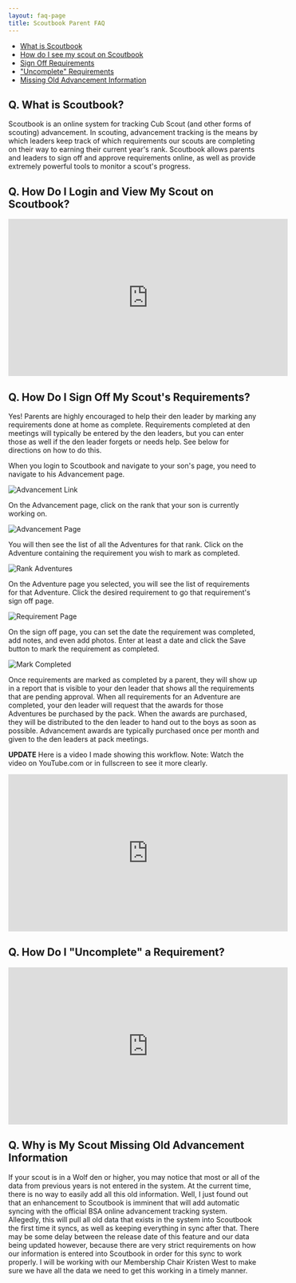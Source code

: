 ```yaml
---
layout: faq-page
title: Scoutbook Parent FAQ
---
```


* [What is Scoutbook](#what)
* [How do I see my scout on Scoutbook](#login)
* [Sign Off Requirements](#signoff)
* ["Uncomplete" Requirements](#uncomplete")
* [Missing Old Advancement Information](#olddata)

## <a name="what"></a>Q. What is Scoutbook?

Scoutbook is an online system for tracking Cub Scout (and other forms of scouting) advancement. In scouting, advancement tracking is the means by which leaders keep track of which requirements our scouts are completing on their way to earning their current year's rank. Scoutbook allows parents and leaders to sign off and approve requirements online, as well as provide extremely powerful tools to monitor a scout's progress.

## <a name="login"></a>Q. How Do I Login and View My Scout on Scoutbook?

<iframe width="560" height="315" src="https://www.youtube.com/embed/Ms1RqwCcCZw" frameborder="0" allowfullscreen></iframe>

## <a name="signoff"></a>Q. How Do I Sign Off My Scout's Requirements?

Yes! Parents are highly encouraged to help their den leader by marking any requirements done at home as complete. Requirements completed at den meetings will typically be entered by the den leaders, but you can enter those as well if the den leader forgets or needs help. See below for directions on how to do this.

When you login to Scoutbook and navigate to your son's page, you need to navigate to his Advancement page.

![Advancement Link](https://www.evernote.com/l/AASnGhtnSqNO_6nSnU2HHDD73dIOwY23VBIB/image.png)

On the Advancement page, click on the rank that your son is currently working on.

![Advancement Page](https://www.evernote.com/l/AASacWuUj_pCiJvyXG4VREn5pJuG7HUIm8sB/image.png)

You will then see the list of all the Adventures for that rank. Click on the Adventure containing the requirement you wish to mark as completed.

![Rank Adventures](https://www.evernote.com/l/AATVSjds37VGU6LC__7BISQNzS42E3X2UAgB/image.png)

On the Adventure page you selected, you will see the list of requirements for that Adventure. Click the desired requirement to go that requirement's sign off page.

![Requirement Page](https://www.evernote.com/l/AATNDQTmozhFKZrJ-Y6-yCHXogjd59yuKHMB/image.png)

On the sign off page, you can set the date the requirement was completed, add notes, and even add photos. Enter at least a date and click the Save button to mark the requirement as completed.

![Mark Completed](https://www.evernote.com/l/AATEyIQvzAFLGa16YMWQfd59jfDOyePAjfsB/image.png)

Once requirements are marked as completed by a parent, they will show up in a report that is visible to your den leader that shows all the requirements that are pending approval. When all requirements for an Adventure are completed, your den leader will request that the awards for those Adventures be purchased by the pack. When the awards are purchased, they will be distributed to the den leader to hand out to the boys as soon as possible. Advancement awards are typically purchased once per month and given to the den leaders at pack meetings.

**UPDATE** Here is a video I made showing this workflow. Note: Watch the video on YouTube.com or in fullscreen to see it more clearly.
<iframe width="560" height="315" src="https://www.youtube.com/embed/3O4tA2w34uY" frameborder="0" allowfullscreen></iframe>

## <a name="uncomplete"></a>Q. How Do I "Uncomplete" a Requirement?

<iframe width="560" height="315" src="https://www.youtube.com/embed/Mez85Ukwfz4" frameborder="0" allowfullscreen></iframe>

## <a name="olddata"></a>Q. Why is My Scout Missing Old Advancement Information

If your scout is in a Wolf den or higher, you may notice that most or all of the data from previous years is not entered in the system. At the current time, there is no way to easily add all this old information. Well, I just found out that an enhancement to Scoutbook is imminent that will add automatic syncing with the official BSA online advancement tracking system. Allegedly, this will pull all old data that exists in the system into Scoutbook the first time it syncs, as well as keeping everything in sync after that. There may be some delay between the release date of this feature and our data being updated however, because there are very strict requirements on how our information is entered into Scoutbook in order for this sync to work properly. I will be working with our Membership Chair Kristen West to make sure we have all the data we need to get this working in a timely manner.
